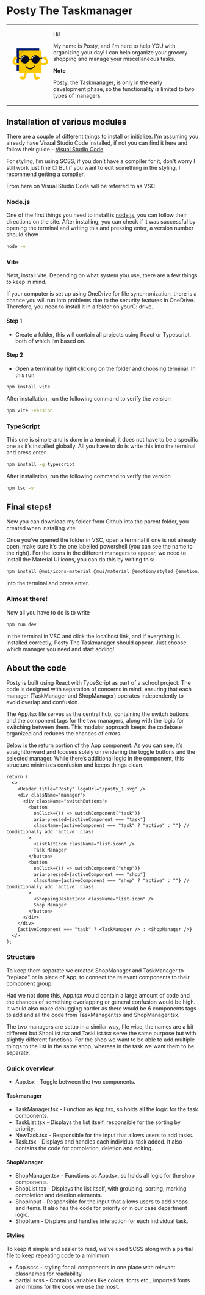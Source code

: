 # Posty The Taskmanager

<table>
  <tr>
    <td style="text-align: right; padding-left: 1rem;">
      <img src="public/posty.svg" alt="Posty Logo" style="width: 300px; height: auto;"/>
    </td>
    <td>
      <p>Hi! </p>
      <p>My name is Posty, and I'm here to help YOU with organizing your day! I can help organize your grocery shopping and manage your miscellaneous tasks. </p>
      <strong>Note</strong>
      <p>Posty, the Taskmanager, is only in the early development phase, so the functionality is limited to two types of managers. </p>
    </td>
  </tr>
</table>

## Installation of various modules

There are a couple of different things to install or initialize. I'm assuming you already have Visual Studio Code installed, if not you can find it here and follow their guide - [Visual Studio Code](https://code.visualstudio.com/)

For styling, I’m using SCSS, if you don’t have a compiler for it, don't worry I still work just fine 😊 But if you want to edit something in the styling, I recommend getting a compiler.

From here on Visual Studio Code will be referred to as VSC.

### Node.js

One of the first things you need to install is [node.js](https://nodejs.org/en/download/package-manager), you can follow their directions on the site.
After installing, you can check if it was successful by opening the terminal and writing this and pressing enter, a version number should show

```bash
node -v
```

### Vite

Next, install vite. Depending on what system you use, there are a few things to keep in mind.

If your computer is set up using OneDrive for file synchronization, there is a chance you will run into problems due to the security features in OneDrive. Therefore, you need to install it in a folder on yourC: drive.

#### Step 1

- Create a folder, this will contain all projects using React or Typescript, both of which I’m based on.

#### Step 2

- Open a terminal by right clicking on the folder and choosing terminal. In this run

```bash
npm install vite
```

After installation, run the following command to verify the version

```bash
npm vite -version
```

### TypeScript

This one is simple and is done in a terminal, it does not have to be a specific one as it’s installed globally. All you have to do is write this into the terminal and press enter

```bash
npm install -g typescript
```

After installation, run the following command to verify the version

```bash
npm tsc -v
```

## Final steps!

Now you can download my folder from Github into the parent folder, you created when installing vite.

Once you've opened the folder in VSC, open a terminal if one is not already open, make sure it’s the one labelled powershell (you can see the name to the right).
For the icons in the different managers to appear, we need to install the Material UI icons, you can do this by writing this:

```bash
npm install @mui/icons-material @mui/material @emotion/styled @emotion/react
```

into the terminal and press enter.

### Almost there!

Now all you have to do is to write

```bash
npm run dev
```

in the terminal in VSC and click the localhost link, and if everything is installed correctly, Posty The Taskmanager should appear.
Just choose which manager you need and start adding!

## About the code

Posty is built using React with TypeScript as part of a school project. The code is designed with separation of concerns in mind, ensuring that each manager (TaskManager and ShopManager) operates independently to avoid overlap and confusion.

The App.tsx file serves as the central hub, containing the switch buttons and the component tags for the two managers, along with the logic for switching between them. This modular approach keeps the codebase organized and reduces the chances of errors.

Below is the return portion of the App component. As you can see, it’s straightforward and focuses solely on rendering the toggle buttons and the selected manager. While there’s additional logic in the component, this structure minimizes confusion and keeps things clean.

```tsx
return (
  <>
    <Header title="Posty" logoUrl="/posty_1.svg" />
    <div className="manager">
      <div className="switchButtons">
        <button
          onClick={() => switchComponent("task")}
          aria-pressed={activeComponent === "task"}
          className={activeComponent === "task" ? "active" : ""} // Conditionally add 'active' class
        >
          <ListAltIcon className="list-icon" />
          Task Manager
        </button>
        <button
          onClick={() => switchComponent("shop")}
          aria-pressed={activeComponent === "shop"}
          className={activeComponent === "shop" ? "active" : ""} // Conditionally add 'active' class
        >
          <ShoppingBasketIcon className="list-icon" />
          Shop Manager
        </button>
      </div>
    </div>
    {activeComponent === "task" ? <TaskManager /> : <ShopManager />}
  </>
);
```

### Structure

To keep them separate we created ShopManager and TaskManager to "replace" or in place of App, to connect the relevant components to their component group.

Had we not done this, App.tsx would contain a large amount of code and the chances of something overlapping or general confusion would be high. It would also make debugging harder as there would be 6 components tags to add and all the code from TaskManager.tsx and ShopManager.tsx.

The two managers are setup in a similar way, file wise, the names are a bit different but ShopList.tsx and TaskList.tsx serve the same purpose but with slightly different functions. For the shop we want to be able to add multiple things to the list in the same shop, whereas in the task we want them to be separate.

### Quick overview

- App.tsx - Toggle between the two components.

#### Taskmanager

- TaskManager.tsx - Function as App.tsx, so holds all the logic for the task components.
- TaskList.tsx - Displays the list itself, responsible for the sorting by priority.
- NewTask.tsx - Responsible for the input that allows users to add tasks.
- Task.tsx - Displays and handles each individual task added. It also contains the code for completion, deletion and editing.

#### ShopManager

- ShopManager.tsx - Functions as App.tsx, so holds all logic for the shop components.
- ShopList.tsx - Displays the list itself, with grouping, sorting, marking completion and deletion elements.
- ShopInput - Responsible for the input that allows users to add shops and items. It also has the code for priority or in our case department logic.
- ShopItem - Displays and handles interaction for each individual task.

#### Styling

To keep it simple and easier to read, we've used SCSS along with a partial file to keep repeating code to a minimum.

- App.scss - styling for all components in one place with relevant classnames for readability.
- partial.scss - Contains variables like colors, fonts etc., imported fonts and mixins for the code we use the most.
